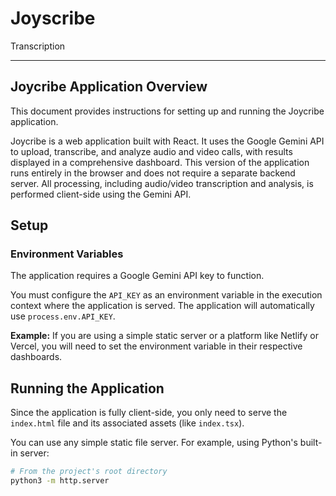 # Joyscribe

Transcription

---

## Joycribe Application Overview

This document provides instructions for setting up and running the Joycribe application.

Joycribe is a web application built with React. It uses the Google Gemini API to upload, transcribe, and analyze audio and video calls, with results displayed in a comprehensive dashboard. This version of the application runs entirely in the browser and does not require a separate backend server. All processing, including audio/video transcription and analysis, is performed client-side using the Gemini API.

## Setup

### Environment Variables

The application requires a Google Gemini API key to function.

You must configure the `API_KEY` as an environment variable in the execution context where the application is served. The application will automatically use `process.env.API_KEY`.

**Example:**
If you are using a simple static server or a platform like Netlify or Vercel, you will need to set the environment variable in their respective dashboards.

## Running the Application

Since the application is fully client-side, you only need to serve the `index.html` file and its associated assets (like `index.tsx`).

You can use any simple static file server. For example, using Python's built-in server:

```bash
# From the project's root directory
python3 -m http.server